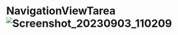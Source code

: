 # NavigationViewTarea ![Screenshot_20230903_110209](https://github.com/Stevensx/NavigationViewTarea/assets/136100719/dd863abc-cd4e-4524-b4d0-421fe44cf778)

